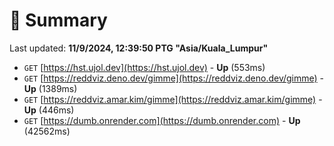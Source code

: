 # 📖 Summary
Last updated: **11/9/2024, 12:39:50 PTG "Asia/Kuala_Lumpur"**

- `GET` [https://hst.ujol.dev](https://hst.ujol.dev) - **Up** (553ms)
- `GET` [https://reddviz.deno.dev/gimme](https://reddviz.deno.dev/gimme) - **Up** (1389ms)
- `GET` [https://reddviz.amar.kim/gimme](https://reddviz.amar.kim/gimme) - **Up** (446ms)
- `GET` [https://dumb.onrender.com](https://dumb.onrender.com) - **Up** (42562ms)
